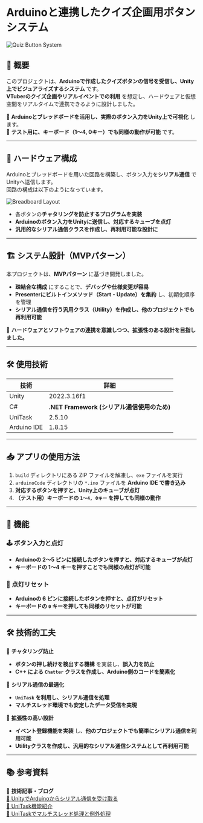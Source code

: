 # Arduinoと連携したクイズ企画用ボタンシステム 

![Quiz Button System](images/QuizIoT.gif)  

## 🎯 概要

このプロジェクトは、**Arduinoで作成したクイズボタンの信号を受信し、Unity上でビジュアライズするシステム** です。  
**VTuberのクイズ企画やリアルイベントでの利用** を想定し、ハードウェアと仮想空間をリアルタイムで連携できるように設計しました。

📌 **Arduinoとブレッドボードを活用し、実際のボタン入力をUnity上で可視化** します。  
📌 **テスト用に、キーボード（1～4, 0キー）でも同様の動作が可能** です。

---

## 🔌 ハードウェア構成

Arduinoとブレッドボードを用いた回路を構築し、ボタン入力を**シリアル通信** でUnityへ送信します。  
回路の構成は以下のようになっています。

![Breadboard Layout](images/Quiz_layout.jpg)

- 各ボタンの**チャタリングを防止するプログラムを実装**
- **Arduinoのボタン入力をUnityに送信し、対応するキューブを点灯**
- **汎用的なシリアル通信クラスを作成し、再利用可能な設計に**

---

## 🏗 システム設計（MVPパターン）
本プロジェクトは、**MVPパターン** に基づき開発しました。

- **疎結合な構成** にすることで、**デバッグや仕様変更が容易**
- **Presenterにビルトインメソッド（Start・Update）を集約** し、初期化順序を管理
- **シリアル通信を行う汎用クラス（Utility）を作成し、他のプロジェクトでも再利用可能**

🔹 **ハードウェアとソフトウェアの連携を意識しつつ、拡張性のある設計を目指しました。**

---

## 🛠 使用技術
| 技術 | 詳細 |
|------|------|
| Unity | 2022.3.16f1 |
| C# | **.NET Framework (シリアル通信使用のため)** |
| UniTask | 2.5.10 |
| Arduino IDE | 1.8.15 |

---

## 📥 アプリの使用方法

1. `build` ディレクトリにある ZIP ファイルを解凍し、`exe` ファイルを実行
2. `arduinoCode` ディレクトリの `*.ino` ファイルを **Arduino IDE で書き込み**
3. **対応するボタンを押すと、Unity上のキューブが点灯**
4. **（テスト用）キーボードの `1～4, 0キー` を押しても同様の動作**

---

## 🚀 機能

### 🕹 ボタン入力と点灯
- **Arduinoの 2～5 ピンに接続したボタンを押すと、対応するキューブが点灯**
- **キーボードの 1～4 キーを押すことでも同様の点灯が可能**

### 🔄 点灯リセット
- **Arduinoの 6 ピンに接続したボタンを押すと、点灯がリセット**
- **キーボードの `0` キーを押しても同様のリセットが可能**

---

## 🛠 技術的工夫

📌 **チャタリング防止**
- **ボタンの押し続けを検出する機構** を実装し、**誤入力を防止**
- **C++ による `Chatter` クラスを作成し、Arduino側のコードを簡素化**

📌 **シリアル通信の最適化**
- **`UniTask` を利用し、シリアル通信を処理**
- **マルチスレッド環境でも安定したデータ受信を実現**

📌 **拡張性の高い設計**
- **イベント登録機能を実装** し、**他のプロジェクトでも簡単にシリアル通信を利用可能**
- **Utilityクラスを作成し、汎用的なシリアル通信システムとして再利用可能**

---

## 📚 参考資料

🔗 **技術記事・ブログ**  
[📖 UnityでArduinoからシリアル通信を受け取る](https://qiita.com/Ninagawa123/items/f6595dcf788dd316be8a)  
[📖 UniTask機能紹介](https://qiita.com/toRisouP/items/4445b6b9bf00e49eb147)  
[📖 UniTaskでマルチスレッド処理と例外処理](https://qiita.com/toRisouP/items/0c94002a092fcb29de22)  
